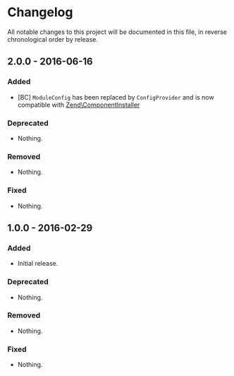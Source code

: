 # Changelog

All notable changes to this project will be documented in this file, in reverse chronological order by release.

## 2.0.0 - 2016-06-16

### Added

- [BC] `ModuleConfig` has been replaced by `ConfigProvider` and is now compatible with [Zend\ComponentInstaller](https://zendframework.github.io/zend-component-installer/)

### Deprecated

- Nothing.

### Removed

- Nothing.

### Fixed

- Nothing.

## 1.0.0 - 2016-02-29

### Added

- Initial release.

### Deprecated

- Nothing.

### Removed

- Nothing.

### Fixed

- Nothing.